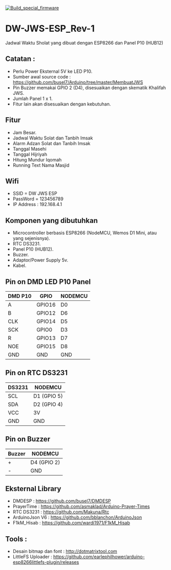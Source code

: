 [![Build_special_firmware](https://www.nn-digital.com/wp-content/uploads/2019/07/NodeMCU-Lolin-1.jpg)](https://github.com/dannywilliam/DW-JWS-ESP_Rev-1/blob/main/README.md)
# DW-JWS-ESP_Rev-1
Jadwal Waktu Sholat yang dibuat dengan ESP8266 dan Panel P10 (HUB12)


## Catatan : 
 * Perlu Power Eksternal 5V ke LED P10.
 * Sumber awal source code : https://github.com/busel7/Arduino/tree/master/MembuatJWS
 * Pin Buzzer memakai GPIO 2 (D4), disesuaikan dengan skematik Khalifah JWS.
 * Jumlah Panel 1 x 1.
 * Fitur lain akan disesuaikan dengan kebutuhan.

## Fitur
 * Jam Besar.
 * Jadwal Waktu Solat dan Tanbih Imsak
 * Alarm Adzan Solat dan Tanbih Imsak
 * Tanggal Masehi
 * Tanggal Hijriyah
 * Hitung Mundur Iqomah
 * Running Text Nama Masjid

## Wifi
 * SSID = DW JWS ESP
 * PassWord = 123456789
 * IP Address : 192.168.4.1

## Komponen yang dibutuhkan
 * Microcontroller berbasis ESP8266 (NodeMCU, Wemos D1 Mini, atau yang sejenisnya).
 * RTC DS3231.
 * Panel P10 (HUB12).
 * Buzzer.
 * Adaptor/Power Supply 5v.
 * Kabel.

## Pin on DMD LED P10 Panel

| DMD P10 | GPIO | NODEMCU | 
| ------- | ---- | ------- |
| A       | GPIO16 | D0    |                                                 
| B       | GPIO12 | D6    |                                                  
| CLK     | GPIO14 | D5    |                           
| SCK     | GPIO0  | D3    |                           
| R       | GPIO13 | D7    |
| NOE     | GPIO15 | D8    |
| GND     | GND    | GND   |

## Pin on RTC DS3231

| DS3231 | NODEMCU |
| ------ | ------- |
| SCL    | D1 (GPIO 5) |
| SDA    | D2 (GPIO 4) |
| VCC    | 3V          |
| GND    | GND         |

## Pin on Buzzer

| Buzzer | NODEMCU |
| ------ | ------- |
| +      | D4 (GPIO 2) |
| -      | GND         |

## Eksternal Library
 * DMDESP : https://github.com/busel7/DMDESP
 * PrayerTime : https://github.com/asmaklad/Arduino-Prayer-Times
 * RTC DS3231 : https://github.com/Makuna/Rtc
 * ArduinoJson V6 : https://github.com/bblanchon/ArduinoJson
 * F1kM_Hisab : https://github.com/wardi1971/F1kM_Hisab

## Tools : 
 * Desain bitmap dan font : http://dotmatrixtool.com
 * LittleFS Uploader : https://github.com/earlephilhower/arduino-esp8266littlefs-plugin/releases
